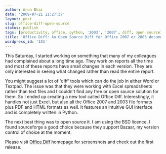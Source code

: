 ```yaml
---
author: Arun Bhai
date: '2009-07-21 11:27:37'
layout: post
slug: office-diff-open-source
status: publish
tags: [productivity, office, python, '2003', '2007', diff, open source]
title: 'Office Diff: An Open Source Diff for Office 2007 or 2003 documents'
wordpress_id: '151'
---
```


This Saturday, I started working on something that many of my colleagues had complained about a long time ago. They work on reports all the time and most of these reports have small changes in each version. They are only interested in seeing what changed rather than read the entire report.

You might suggest a lot of 'diff' tools which can do the job in either Word or Textpad. The issue was that they were working with Excel spreadsheets rather than text files and I couldn't find any free or open source solution for them. So I ended up creating a new tool called Office Diff. Interestingly, it handles not just Excel, but also all the Office 2007 and 2003 file formats plus PDF and HTML formats as well. It features an intuitive GUI interface and is completely written in Python.

The next best thing was to open source it. I am using the BSD licence. I found sourceforge a good choice because they support Bazaar, my version control of choice at the moment.

Please visit [Office Diff](http://officediff.sourceforge.net/) homepage for screenshots and check out the first release.
